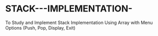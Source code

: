 # STACK---IMPLEMENTATION-
To Study and Implement Stack Implementation Using Array with Menu Options (Push, Pop, Display, Exit)
